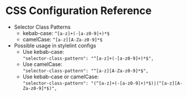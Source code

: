# CSS Configuration Reference

* Selector Class Patterns
  * kebab-case: `^[a-z]+(-[a-z0-9]+)*$`
  * camelCase:  `^[a-z][A-Za-z0-9]*$`
* Possible usage in stylelint configs
  * Use kebab-case:  
    `"selector-class-pattern": "^[a-z]+(-[a-z0-9]+)*$",`
  * Use camelCase:  
    `"selector-class-pattern": "^[a-z][A-Za-z0-9]*$",`
  * Use kebab-case or camelCase:  
    `"selector-class-pattern": "(^[a-z]+(-[a-z0-9]+)*$)|(^[a-z][A-Za-z0-9]*$)",`
